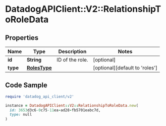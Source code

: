 # DatadogAPIClient::V2::RelationshipToRoleData

## Properties

| Name | Type | Description | Notes |
| ---- | ---- | ----------- | ----- |
| **id** | **String** | ID of the role. | [optional] |
| **type** | [**RolesType**](RolesType.md) |  | [optional][default to &#39;roles&#39;] |

## Code Sample

```ruby
require 'datadog_api_client/v2'

instance = DatadogAPIClient::V2::RelationshipToRoleData.new(
  id: 3653d3c6-0c75-11ea-ad28-fb5701eabc7d,
  type: null
)
```

